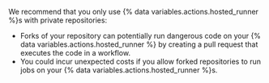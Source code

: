 We recommend that you only use {% data variables.actions.hosted_runner %}s with private repositories:
- Forks of your repository can potentially run dangerous code on your {% data variables.actions.hosted_runner %} by creating a pull request that executes the code in a workflow.
- You could incur unexpected costs if you allow forked repositories to run jobs on your {% data variables.actions.hosted_runner %}s.